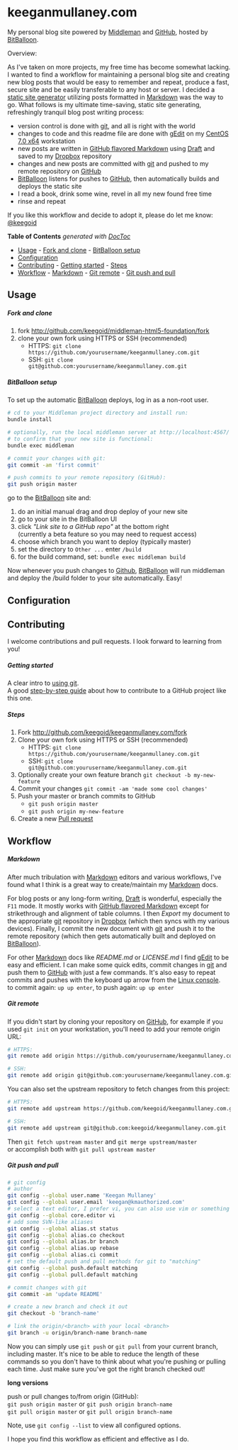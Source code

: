 keeganmullaney.com
==================

My personal blog site powered by [Middleman][mm] and [GitHub][gh], hosted by [BitBalloon][bb].

Overview:

As I've taken on more projects, my free time has become somewhat lacking. I wanted to find a workflow for maintaining a personal blog site and creating new blog posts that would be easy to remember and repeat, produce a fast, secure site and be easily transferable to any host or server. I decided a [static site generator][mm] utilizing posts formatted in [Markdown][md] was the way to go. What follows is my ultimate time-saving, static site generating, refreshingly tranquil blog post writing process:

- version control is done with [git][git], and all is right with the world
- changes to code and this readme file are done with [gEdit][ge] on my [CentOS 7.0 x64][centos] workstation
- new posts are written in [GitHub flavored Markdown][gfm] using [Draft][draftin] and saved to my [Dropbox][db] repository
- changes and new posts are committed with [git][git] and pushed to my remote repository on [GitHub][gh]
- [BitBalloon][bb] listens for pushes to [GitHub][gh], then automatically builds and deploys the static site
- I read a book, drink some wine, revel in all my new found free time
- rinse and repeat

If you like this workflow and decide to adopt it, please do let me know: [@keegoid][twitter]

<!-- START doctoc generated TOC please keep comment here to allow auto update -->
<!-- DON'T EDIT THIS SECTION, INSTEAD RE-RUN doctoc TO UPDATE -->
**Table of Contents**  *generated with [DocToc](http://doctoc.herokuapp.com/)*

- [Usage](#usage)
      - [Fork and clone](#fork-and-clone)
      - [BitBalloon setup](#bitballoon-setup)
- [Configuration](#configuration)
- [Contributing](#contributing)
      - [Getting started](#getting-started)
      - [Steps](#steps)
- [Workflow](#workflow)
      - [Markdown](#markdown)
      - [Git remote](#git-remote)
      - [Git push and pull](#git-push-and-pull)

<!-- END doctoc generated TOC please keep comment here to allow auto update -->

## Usage

##### Fork and clone

1. fork http://github.com/keegoid/middleman-html5-foundation/fork
1. clone your own fork using HTTPS or SSH (recommended)
   - HTTPS: `git clone https://github.com/yourusername/keeganmullaney.com.git`
   -   SSH: `git clone git@github.com:yourusername/keeganmullaney.com.git`

##### BitBalloon setup

To set up the automatic [BitBalloon][bb] deploys, log in as a non-root user.  

```bash
# cd to your Middleman project directory and install run:
bundle install

# optionally, run the local middleman server at http://localhost:4567/
# to confirm that your new site is functional:
bundle exec middleman

# commit your changes with git:
git commit -am 'first commit'

# push commits to your remote repository (GitHub):
git push origin master
```

go to the [BitBalloon][bb] site and:

   1. do an initial manual drag and drop deploy of your new site
   1. go to your site in the BitBalloon UI
   1. click *"Link site to a GitHub repo"* at the bottom right  
      (currently a beta feature so you may need to request access)
   1. choose which branch you want to deploy (typically master)
   1. set the directory to `Other ...` enter `/build`
   1. for the build command, set: `bundle exec middleman build`

Now whenever you push changes to [Github][gh], [BitBalloon][bb] will run middleman and deploy the /build folder to your site automatically. Easy!

## Configuration



## Contributing

I welcome contributions and pull requests. I look forward to learning from you!

##### Getting started

A clear intro to [using git][learngit].  
A good [step-by-step guide][fork] about how to contribute to a GitHub project like this one.

##### Steps

1. Fork http://github.com/keegoid/keeganmullaney.com/fork
1. Clone your own fork using HTTPS or SSH (recommended)
   - HTTPS: `git clone https://github.com/yourusername/keeganmullaney.com.git`
   -   SSH: `git clone git@github.com:yourusername/keeganmullaney.com.git`
1. Optionally create your own feature branch `git checkout -b my-new-feature`
1. Commit your changes `git commit -am 'made some cool changes'`
1. Push your master or branch commits to GitHub
   - `git push origin master`
   - `git push origin my-new-feature`
1. Create a new [Pull request][pull]

## Workflow

##### Markdown

After much tribulation with [Markdown][md] editors and various workflows, I've found what I think is a great way to create/maintain my [Markdown][md] docs.

For blog posts or any long-form writing, [Draft][draftin] is wonderful, especially the `F11` mode. It mostly works with [GitHub flavored Markdown][gfm] except for strikethrough and alignment of table columns. 
I then *Export* my document to the appropriate [git][git] repository in [Dropbox][db] (which then syncs with my various devices).
Finally, I commit the new document with [git][git] and push it to the remote repository (which then gets automatically built and deployed on [BitBalloon][bb]).

For other [Markdown][md] docs like *README.md* or *LICENSE.md* I find [gEdit][ge] to be easy and efficient. I can make some quick edits, commit changes in [git][git] and push them to [GitHub][gh] with just a few commands. It's also easy to repeat commits and pushes with the keyboard up arrow from the [Linux console][lc].  
to commit again: `up up enter`, to push again: `up up enter`

##### Git remote

If you didn't start by cloning your repository on [GitHub][gh], for example if you used `git init` on your workstation, you'll need to add your remote origin URL:

```bash
# HTTPS:
git remote add origin https://github.com/yourusername/keeganmullaney.com.git

# SSH:
git remote add origin git@github.com:yourusername/keeganmullaney.com.git
```

You can also set the upstream repository to fetch changes from this project:

```bash
# HTTPS:
git remote add upstream https://github.com/keegoid/keeganmullaney.com.git

# SSH:
git remote add upstream git@github.com:keegoid/keeganmullaney.com.git
```

Then `git fetch upstream master` and `git merge upstream/master`  
or accomplish both with `git pull upstream master`

##### Git push and pull

```bash
# git config
# author
git config --global user.name 'Keegan Mullaney'
git config --global user.email 'keegan@kmauthorized.com'
# select a text editor, I prefer vi, you can also use vim or something else
git config --global core.editor vi
# add some SVN-like aliases
git config --global alias.st status
git config --global alias.co checkout
git config --global alias.br branch
git config --global alias.up rebase
git config --global alias.ci commit
# set the default push and pull methods for git to "matching"
git config --global push.default matching
git config --global pull.default matching

# commit changes with git
git commit -am 'update README'

# create a new branch and check it out
git checkout -b 'branch-name'

# link the origin/<branch> with your local <branch>
git branch -u origin/branch-name branch-name
```

Now you can simply use `git push` or `git pull` from your current branch, including master. It's nice to be able to reduce the length of these commands so you don't have to think about what you're pushing or pulling each time. Just make sure you've got the right branch checked out!

**long versions**

push or pull changes to/from origin (GitHub):  
`git push origin master` or `git push origin branch-name`  
`git pull origin master` or `git pull origin branch-name`

Note, use `git config --list` to view all configured options.

I hope you find this workflow as efficient and effective as I do.


[mm]:       http://middlemanapp.com/
[gh]:       https://github.com/
[bb]:       https://www.bitballoon.com/
[git]:      http://git-scm.com/
[centos]:   http://centos.org/
[lc]:       http://en.wikipedia.org/wiki/Linux_console
[db]:       https://db.tt/T7Pstjg "clicking this affiliate link benefits me at no cost to you"
[gfm]:      https://help.github.com/articles/github-flavored-markdown
[md]:       http://daringfireball.net/projects/markdown/
[ge]:       https://wiki.gnome.org/Apps/Gedit
[draftin]:  https://draftin.com/
[twitter]:  https://twitter.com/intent/tweet?screen_name=keegoid&text=your%20blog%20site%20workflow%20with%20%40middlemanapp%2C%20%40github%20and%20%40BitBalloon%20saved%20my%20life%20https%3A%2F%2Fgithub.com%2Fkeegoid%2Fkeeganmullaney.com
[lp]:       https://lastpass.com/
[learngit]: https://www.atlassian.com/git/tutorial/git-basics#!overview
[fork]:     https://help.github.com/articles/fork-a-repo
[pull]:     https://help.github.com/articles/using-pull-requests

